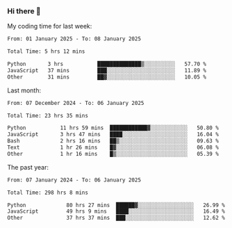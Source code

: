 ### Hi there 👋

My coding time for last week:

<!--START_SECTION:week-->

```txt
From: 01 January 2025 - To: 08 January 2025

Total Time: 5 hrs 12 mins

Python       3 hrs           ██████████████▒░░░░░░░░░░   57.70 %
JavaScript   37 mins         ███░░░░░░░░░░░░░░░░░░░░░░   11.89 %
Other        31 mins         ██▓░░░░░░░░░░░░░░░░░░░░░░   10.05 %
```

<!--END_SECTION:week-->

Last month:

<!--START_SECTION:month-->

```txt
From: 07 December 2024 - To: 06 January 2025

Total Time: 23 hrs 35 mins

Python           11 hrs 59 mins  ████████████▓░░░░░░░░░░░░   50.80 %
JavaScript       3 hrs 47 mins   ████░░░░░░░░░░░░░░░░░░░░░   16.04 %
Bash             2 hrs 16 mins   ██▒░░░░░░░░░░░░░░░░░░░░░░   09.63 %
Text             1 hr 26 mins    █▓░░░░░░░░░░░░░░░░░░░░░░░   06.08 %
Other            1 hr 16 mins    █▒░░░░░░░░░░░░░░░░░░░░░░░   05.39 %
```

<!--END_SECTION:month-->

The past year:

<!--START_SECTION:year-->

```txt
From: 07 January 2024 - To: 06 January 2025

Total Time: 298 hrs 8 mins

Python             80 hrs 27 mins  ██████▓░░░░░░░░░░░░░░░░░░   26.99 %
JavaScript         49 hrs 9 mins   ████░░░░░░░░░░░░░░░░░░░░░   16.49 %
Other              37 hrs 37 mins  ███░░░░░░░░░░░░░░░░░░░░░░   12.62 %
```

<!--END_SECTION:year-->
